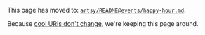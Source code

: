 This page has moved to:
[`artsy/README@events/happy-hour.md`](https://github.com/artsy/README/blob/master/events/happy-hour.md#happy-hours-at-artsy).

Because [cool URIs don't change](https://www.w3.org/Provider/Style/URI.html), we're keeping this page around.
